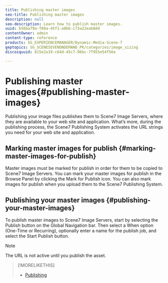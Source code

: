 ```yaml
---
title: Publishing master images
seo-title: Publishing master images
description: null
seo-description: Learn how to publish master images.
uuid: b56ba79a-f89a-45f1-a8bb-c73a22eab8d4
contentOwner: admin
content-type: reference
products: SG_EXPERIENCEMANAGER/Dynamic-Media-Scene-7
geptopics: SG_SCENESEVENONDEMAND_PK/categories/image_sizing
discoiquuid: 815e2a19-c64d-45c7-96bc-7f955e54f56e

---
```


# Publishing master images{#publishing-master-images}

Publishing your image files publishes them to Scene7 Image Servers, where they are available to your web site and application. What’s more, during the publishing process, the Scene7 Publishing System activates the URL strings you need for your web site and application.

## Marking master images for publish {#marking-master-images-for-publish}

Master images must be marked for publish in order for them to be copied to Scene7 Image Servers. You can mark your master images for publish in the Browse Panel by clicking the Mark for Publish icon. You can also mark images for publish when you upload them to the Scene7 Publishing System.

## Publishing your master images {#publishing-your-master-images}

To publish master images to Scene7 Image Servers, start by selecting the Publish button on the Global Navigation bar. Then select a When option (One-Time or Recurring), optionally enter a name for the publish job, and select the Start Publish button.

>[!NOTE]
>
>The URL is not active until you publish the asset.

>[!MORELIKETHIS]
>
>* [Publishing](publishing-files.md#publishing_files)
